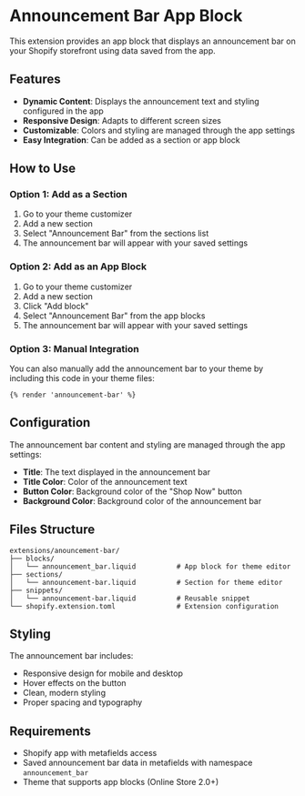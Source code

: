 # Announcement Bar App Block

This extension provides an app block that displays an announcement bar on your Shopify storefront using data saved from the app.

## Features

- **Dynamic Content**: Displays the announcement text and styling configured in the app
- **Responsive Design**: Adapts to different screen sizes
- **Customizable**: Colors and styling are managed through the app settings
- **Easy Integration**: Can be added as a section or app block

## How to Use

### Option 1: Add as a Section
1. Go to your theme customizer
2. Add a new section
3. Select "Announcement Bar" from the sections list
4. The announcement bar will appear with your saved settings

### Option 2: Add as an App Block
1. Go to your theme customizer
2. Add a new section
3. Click "Add block"
4. Select "Announcement Bar" from the app blocks
5. The announcement bar will appear with your saved settings

### Option 3: Manual Integration
You can also manually add the announcement bar to your theme by including this code in your theme files:

```liquid
{% render 'announcement-bar' %}
```

## Configuration

The announcement bar content and styling are managed through the app settings:

- **Title**: The text displayed in the announcement bar
- **Title Color**: Color of the announcement text
- **Button Color**: Background color of the "Shop Now" button
- **Background Color**: Background color of the announcement bar

## Files Structure

```
extensions/anouncement-bar/
├── blocks/
│   └── announcement_bar.liquid          # App block for theme editor
├── sections/
│   └── announcement-bar.liquid          # Section for theme editor
├── snippets/
│   └── announcement-bar.liquid          # Reusable snippet
└── shopify.extension.toml               # Extension configuration
```

## Styling

The announcement bar includes:
- Responsive design for mobile and desktop
- Hover effects on the button
- Clean, modern styling
- Proper spacing and typography

## Requirements

- Shopify app with metafields access
- Saved announcement bar data in metafields with namespace `announcement_bar`
- Theme that supports app blocks (Online Store 2.0+) 